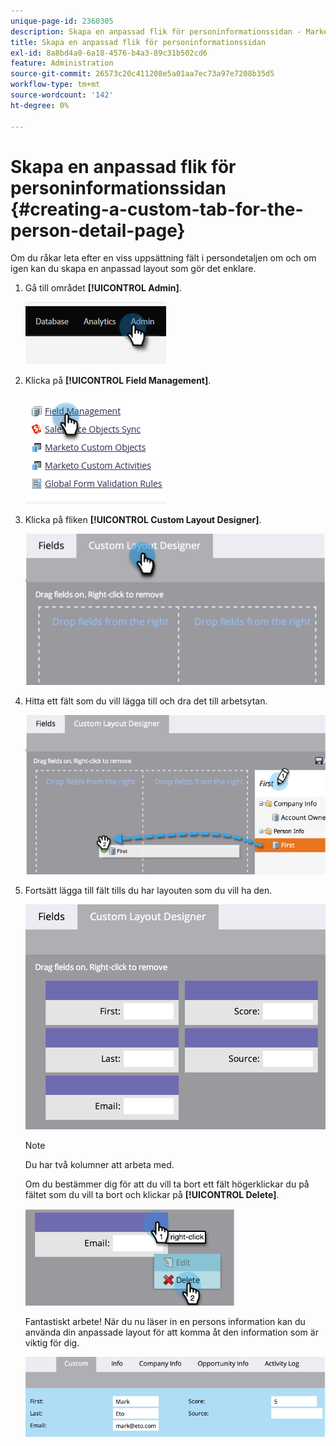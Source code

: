 ```yaml
---
unique-page-id: 2360305
description: Skapa en anpassad flik för personinformationssidan - Marketo Docs - produktdokumentation
title: Skapa en anpassad flik för personinformationssidan
exl-id: 8a8bd4a0-6a18-4576-b4a3-89c31b502cd6
feature: Administration
source-git-commit: 26573c20c411208e5a01aa7ec73a97e7208b35d5
workflow-type: tm+mt
source-wordcount: '142'
ht-degree: 0%

---
```


# Skapa en anpassad flik för personinformationssidan {#creating-a-custom-tab-for-the-person-detail-page}

Om du råkar leta efter en viss uppsättning fält i persondetaljen om och om igen kan du skapa en anpassad layout som gör det enklare.

1. Gå till området **[!UICONTROL Admin]**.

   ![](assets/creating-a-custom-tab-for-the-person-detail-page-1.png)

1. Klicka på **[!UICONTROL Field Management]**.

   ![](assets/creating-a-custom-tab-for-the-person-detail-page-2.png)

1. Klicka på fliken **[!UICONTROL Custom Layout Designer]**.

   ![](assets/creating-a-custom-tab-for-the-person-detail-page-3.png)

1. Hitta ett fält som du vill lägga till och dra det till arbetsytan.

   ![](assets/creating-a-custom-tab-for-the-person-detail-page-4.png)

1. Fortsätt lägga till fält tills du har layouten som du vill ha den.

   ![](assets/creating-a-custom-tab-for-the-person-detail-page-5.png)

   >[!NOTE]
   >
   >Du har två kolumner att arbeta med.

   Om du bestämmer dig för att du vill ta bort ett fält högerklickar du på fältet som du vill ta bort och klickar på **[!UICONTROL Delete]**.

   ![](assets/creating-a-custom-tab-for-the-person-detail-page-6.png)

   Fantastiskt arbete! När du nu läser in en persons information kan du använda din anpassade layout för att komma åt den information som är viktig för dig.

   ![](assets/creating-a-custom-tab-for-the-person-detail-page-7.png)
